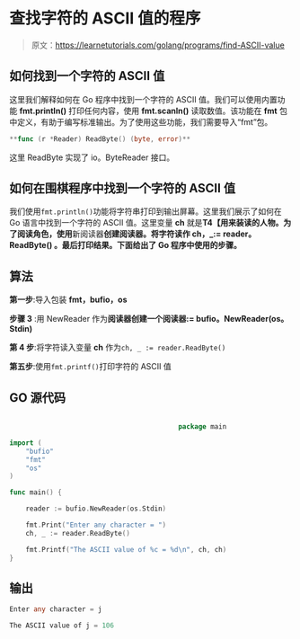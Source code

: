 # 查找字符的 ASCII 值的程序

> 原文：<https://learnetutorials.com/golang/programs/find-ASCII-value>

## 如何找到一个字符的 ASCII 值

这里我们解释如何在 Go 程序中找到一个字符的 ASCII 值。我们可以使用内置功能 **fmt.println()** 打印任何内容，使用 **fmt.scanln()** 读取数值。该功能在 **fmt** 包中定义，有助于编写标准输出。为了使用这些功能，我们需要导入“fmt”包。

```go
**func (r *Reader) ReadByte() (byte, error)** 

```

这里 ReadByte 实现了 io。ByteReader 接口。

## 如何在围棋程序中找到一个字符的 ASCII 值

我们使用`fmt.println()`功能将字符串打印到输出屏幕。这里我们展示了如何在 Go 语言中找到一个字符的 ASCII 值。这里变量 **ch** 就是**T4【用来装读的人物。为了阅读角色，使用**新阅读器**创建阅读器。将字符读作 **ch，_:= reader。ReadByte()** 。最后打印结果。下面给出了 Go 程序中使用的步骤。**

## 算法

**第一步**:导入包装 **fmt，bufio，os**

**步骤 3** :用 NewReader 作为**阅读器创建一个阅读器:= bufio。NewReader(os。Stdin)**

**第 4 步**:将字符读入变量 **ch** 作为`ch, _ := reader.ReadByte()`

**第五步**:使用`fmt.printf()`打印字符的 ASCII 值

## GO 源代码

```go

                                          package main

import (
    "bufio"
    "fmt"
    "os"
)

func main() {

    reader := bufio.NewReader(os.Stdin)

    fmt.Print("Enter any character = ")
    ch, _ := reader.ReadByte()

    fmt.Printf("The ASCII value of %c = %d\n", ch, ch)
}

```

## 输出

```go
Enter any character = j

The ASCII value of j = 106 
```